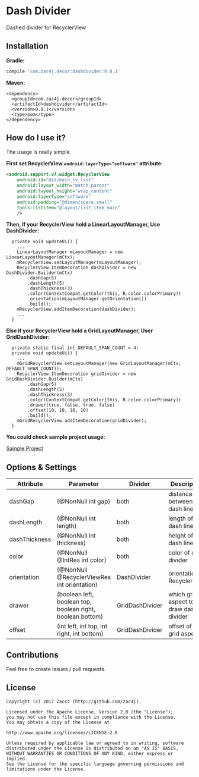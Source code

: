 # Dash Divider
Dashed divider for RecyclerView

## Installation

**Gradle:**
```groovy
compile 'com.zac4j.decor:dashdivider:0.0.1'
```

**Maven:**
```
<dependency>
  <groupId>com.zac4j.decor</groupId>
  <artifactId>dashdivider</artifactId>
  <version>0.0.1</version>
  <type>pom</type>
</dependency>
```

## How do I use it?

The usage is really simple.

**First set RecyclerView `android:layerType="software"` attribute:**
```xml
<android.support.v7.widget.RecyclerView
    android:id="@id/main_rv_list"
    android:layout_width="match_parent"
    android:layout_height="wrap_content"
    android:layerType="software"
    android:padding="@dimen/space.small"
    tools:listitem="@layout/list_item_main"
    />
```

**Then, If your RecyclerView hold a LinearLayoutManager, Use DashDivider:**
```
  private void updateUi() {
    ...
    LinearLayoutManager mLayoutManager = new LinearLayoutManager(mCtx);
    mRecyclerView.setLayoutManager(mLayoutManager);
    RecyclerView.ItemDecoration dashDivider = new DashDivider.Builder(mCtx)
        .dashGap(5)
        .dashLength(5)
        .dashThickness(3)
        .color(ContextCompat.getColor(this, R.color.colorPrimary))
        .orientation(mLayoutManager.getOrientation())
        .build();
    mRecyclerView.addItemDecoration(dashDivider);
    ...
  }
```

**Else if your RecyclerView hold a GridLayoutManager, User GridDashDivider:**
```
  private static final int DEFAULT_SPAN_COUNT = 4;
  private void updateUi() {
    ...
    mGridRecyclerView.setLayoutManager(new GridLayoutManager(mCtx, DEFAULT_SPAN_COUNT));
    RecyclerView.ItemDecoration gridDivider = new GridDashDivider.Builder(mCtx)
        .dashGap(5)
        .dashLength(5)
        .dashThickness(3)
        .color(ContextCompat.getColor(this, R.color.colorPrimary))
        .drawer(true, false, true, false)
        .offset(10, 10, 10, 10)
        .build();
    mGridRecyclerView.addItemDecoration(gridDivider);
  }
```

**You could check sample project usage:**

[Sample Project][sample]

## Options & Settings

| Attribute     | Parameter                                                  | Divider         | Description                            |
|-------------|----------------------------------------------------|--------------|-----------------------------------|
| dashGap       | (@NonNull int gap)                                                  | both            | distance between two dash line         |
| dashLength    | (@NonNull int length)                                               | both            | length of one dash line                |
| dashThickness | (@NonNull int thickness)                                            | both            | height of one dash line                |
| color         | (@NonNull @IntRes int color)                                        | both            | color of dash divider                  |
| orientation   | (@NonNull @RecyclerViewRes int orientation)                         | DashDivider     | orientation of RecyclerView            |
| drawer        | (boolean left, boolean top, boolean right, boolean bottom) | GridDashDivider | which grid aspect to draw dash divider |
| offset        | (int left, int top,  int right, int bottom)                | GridDashDivider | offset of diff grid aspect             |

## Contributions

Feel free to create issues / pull requests.

## License

```
Copyright (c) 2017 Zaccc (http://github.com/zac4j).

Licensed under the Apache License, Version 2.0 (the "License");
you may not use this file except in compliance with the License.
You may obtain a copy of the License at

http://www.apache.org/licenses/LICENSE-2.0

Unless required by applicable law or agreed to in writing, software
distributed under the License is distributed on an "AS IS" BASIS,
WITHOUT WARRANTIES OR CONDITIONS OF ANY KIND, either express or implied.
See the License for the specific language governing permissions and
limitations under the License.
```

[sample]:https://github.com/zac4j/dashdivider/blob/master/app/src/main/java/com/zac4j/sample/MainActivity.java
